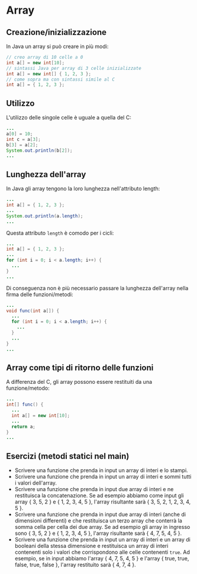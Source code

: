 # Array

## Creazione/inizializzazione

In Java un array si può creare in più modi:

```Java
// creo array di 10 celle a 0
int a[] = new int[10];
// sintassi Java per array di 3 celle inizializzate
int a[] = new int[] { 1, 2, 3 };
// come sopra ma con sintassi simile al C
int a[] = { 1, 2, 3 };
```

## Utilizzo

L'utilizzo delle singole celle è uguale a quella del C:

```Java
...
a[0] = 10;
int c = a[3];
b[3] = a[2];
System.out.println(b[2]);
...
```

## Lunghezza dell'array

In Java gli array tengono la loro lunghezza nell'attributo length:

```Java
...
int a[] = { 1, 2, 3 };
...
System.out.println(a.length);
...
```

Questa attributo `length` è comodo per i cicli:

```Java
...
int a[] = { 1, 2, 3 };
...
for (int i = 0; i < a.length; i++) {
  ...
}
...
```

Di conseguenza non è più necessario passare la lunghezza dell'array nella firma delle funzioni/metodi:

```Java
...
void func(int a[]) {
  ...
  for (int i = 0; i < a.length; i++) {
    ...
  }
  ...
}
...
```

## Array come tipi di ritorno delle funzioni

A differenza del C, gli array possono essere restituiti da una funzione/metodo:

```Java
...
int[] func() {
  ...
  int a[] = new int[10];
  ...
  return a;
}
...
```

## Esercizi (metodi statici nel main)

* Scrivere una funzione che prenda in input un array di interi e lo stampi.
* Scrivere una funzione che prenda in input un array di interi e sommi tutti i valori dell'array.
* Scrivere una funzione che prenda in input due array di interi e ne restituisca la concatenazione. Se ad esempio abbiamo come input gli array { 3, 5, 2 } e { 1, 2, 3, 4, 5 }, l'array risultante sarà { 3, 5, 2, 1, 2, 3, 4, 5 }.
* Scrivere una funzione che prenda in input due array di interi (anche di dimensioni differenti) e che restituisca un terzo array che conterrà la somma cella per cella dei due array. Se ad esempio gli array in ingresso sono { 3, 5, 2 } e { 1, 2, 3, 4, 5 }, l'array risultante sarà { 4, 7, 5, 4, 5 }.
* Scrivere una funzione che prenda in input un array di interi e un array di booleani della stessa dimensione e restituisca un array di interi contenenti solo i valori che corrispondono alle celle contenenti `true`. Ad esempio, se in input abbiamo l'array { 4, 7, 5, 4, 5 } e l'array { true, true, false, true, false }, l'array restituito sarà { 4, 7, 4 }.